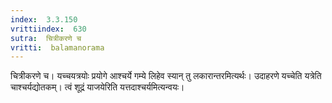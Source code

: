 ```yaml
---
index:  3.3.150
vrittiindex:  630
sutra:  चित्रीकरणे च
vritti:  balamanorama 
---
```


चित्रीकरणे च। यच्चयत्रयोः प्रयोगे आश्चर्ये गम्ये लिहेव स्यान् तु लकारान्तरमित्यर्थः। उदाहरणे यच्चेति यत्रेति चाश्चर्यद्योतकम्। त्वं शूद्रं याजयेरिति यत्तदाश्चर्यमित्यन्वयः। 


